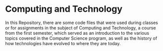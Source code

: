 # Computing and Technology

In this Repository, there are some code files that were used during classes or for assignments in the subject of Computing and Technology, a course from the first semester, which served as an introduction to the various topics covered in the Computer Science program, as well as the history of how technologies have evolved to where they are today.
